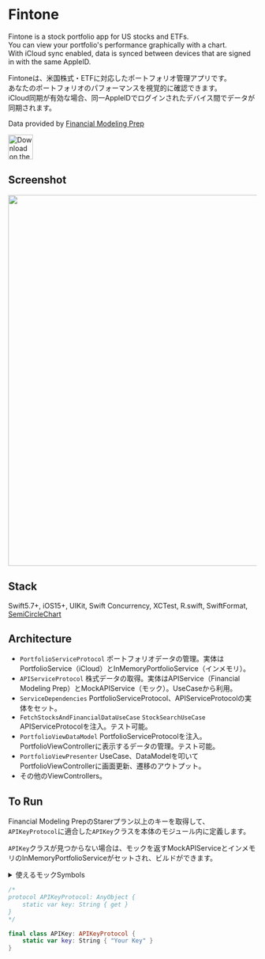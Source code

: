 # Fintone

Fintone is a stock portfolio app for US stocks and ETFs.  
You can view your portfolio's performance graphically with a chart.  
With iCloud sync enabled, data is synced between devices that are signed in with the same AppleID.  

Fintoneは、米国株式・ETFに対応したポートフォリオ管理アプリです。  
あなたのポートフォリオのパフォーマンスを視覚的に確認できます。  
iCloud同期が有効な場合、同一AppleIDでログインされたデバイス間でデータが同期されます。

Data provided by [Financial Modeling Prep](https://financialmodelingprep.com/developer/docs/)

<a href="https://apps.apple.com/us/app/smartpf/id1635493374?itsct=apps_box_badge&amp;itscg=30200">
  <img src="https://user-images.githubusercontent.com/114917347/201505856-01f766e0-aedd-409d-89d6-29cef70a32ae.svg" 
       alt="Download on the App Store"
       style="height: 50px;">
</a>

## Screenshot
<img src="https://user-images.githubusercontent.com/114917347/232789578-e25b9616-6bd5-4eb9-8883-c94f0fa34f11.png" width="750">

## Stack
Swift5.7+, iOS15+, UIKit, Swift Concurrency, XCTest, R.swift, SwiftFormat, [SemiCircleChart](https://github.com/skw398/SemiCircleChart)

## Architecture
- `PortfolioServiceProtocol` ポートフォリオデータの管理。実体はPortfolioService（iCloud）とInMemoryPortfolioService（インメモリ）。
- `APIServiceProtocol` 株式データの取得。実体はAPIService（Financial Modeling Prep）とMockAPIService（モック）。UseCaseから利用。
- `ServiceDependencies` PortfolioServiceProtocol、APIServiceProtocolの実体をセット。
- `FetchStocksAndFinancialDataUseCase` `StockSearchUseCase` APIServiceProtocolを注入。テスト可能。
- `PortfolioViewDataModel` PortfolioServiceProtocolを注入。PortfolioViewControllerに表示するデータの管理。テスト可能。
- `PortfolioViewPresenter` UseCase、DataModelを叩いてPortfolioViewControllerに画面更新、遷移のアウトプット。
- その他のViewControllers。

## To Run

Financial Modeling PrepのStarerプラン以上のキーを取得して、`APIKeyProtocol`に適合した`APIKey`クラスを本体のモジュール内に定義します。

`APIKey`クラスが見つからない場合は、モックを返すMockAPIServiceとインメモリのInMemoryPortfolioServiceがセットされ、ビルドができます。

<details>
  <summary>使えるモックSymbols</summary>
  
```swift
    static let availableSymbols = [
        "AAPL": "アップル",
        "AMZN": "アマゾン",
        "GOOG": "グーグル",
        "MSFT": "マイクロソフト",
        "META": "メタ",
        "WMT": "ウォルマート",
        "TSLA": "テスラ",
        "KO": "コカコーラ",
        "SBUX": "スターバックス",
        "COST": "コストコ",
        "PYPL": "ペイパル",
        "NIKE": "ナイキ",
        "NVDA": "エヌヴィディア",
        "ADBE": "アドビ",
        "INTC": "インテル",
        "DIS": "ディズニー",
        "MCD": "マクドナルド",
        "CSCO": "シスコシステムズ",
        "AXP": "アメリカンエキスプレス",
        "PEP": "ペプシコ",
        "BA": "ボーイング",
        "GS": "ゴールドマンサックス",
        "JNJ": "ジョンソンエンドジョンソン",
        "GM": "ゼネラルモーターズ",
        "HPE": "ヒューレットパッカード",
        "NFLX": "ネットフリックス",
        "MA": "マスターカード",
        "V": "ビザ",
        "JPM": "ジェイピーモルガン",
        "BRK-A": "バークシャーA株",
        "BRK-B": "バークシャーB株",
    ]

    static let availableETFs = ["SPY", "QQQ", "VTI", "ARKK", "ARKG", "VOO", "VWO", "IWM", "EEM", "VNQ"]
```
</details>

```swift
/*
protocol APIKeyProtocol: AnyObject {
    static var key: String { get }
}
*/

final class APIKey: APIKeyProtocol {
    static var key: String { "Your Key" }
}
```
